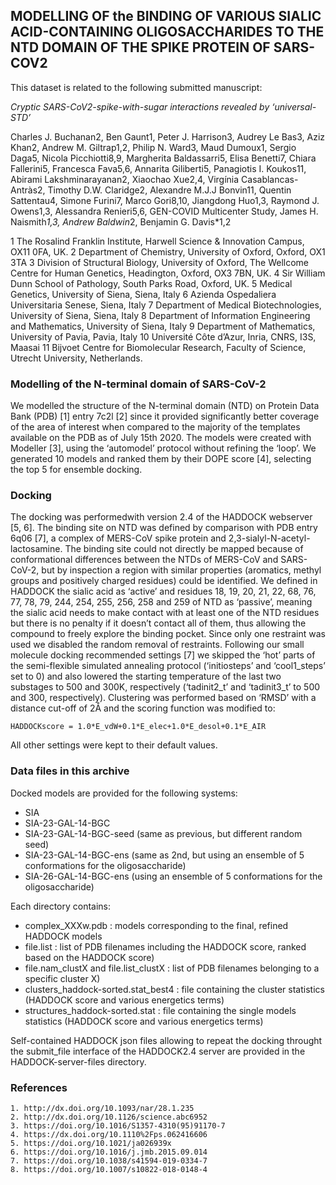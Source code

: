 ## MODELLING OF the BINDING OF VARIOUS SIALIC ACID-CONTAINING OLIGOSACCHARIDES TO THE NTD DOMAIN OF THE SPIKE PROTEIN OF SARS-COV2


This dataset is related to the following submitted manuscript:

_Cryptic SARS-CoV2-spike-with-sugar interactions revealed by ‘universal-STD’_

Charles J. Buchanan2, Ben Gaunt1, Peter J. Harrison3, Audrey Le Bas3, Aziz Khan2, Andrew M. Giltrap1,2, Philip N. Ward3, Maud Dumoux1, Sergio Daga5, Nicola Picchiotti8,9, Margherita Baldassarri5, Elisa Benetti7, Chiara Fallerini5, Francesca Fava5,6, Annarita Giliberti5, Panagiotis I. Koukos11, Abirami Lakshminarayanan2, Xiaochao Xue2,4, Virgínia Casablancas-Antràs2, Timothy D.W. Claridge2, Alexandre M.J.J Bonvin11, Quentin Sattentau4, Simone Furini7, Marco Gori8,10, Jiangdong Huo1,3, Raymond J. Owens1,3, Alessandra Renieri5,6, GEN-COVID Multicenter Study, James H. Naismith*1,3, Andrew Baldwin*2, Benjamin G. Davis*1,2

1 The Rosalind Franklin Institute, Harwell Science & Innovation Campus, OX11 0FA, UK.
2 Department of Chemistry, University of Oxford, Oxford, OX1 3TA
3 Division of Structural Biology, University of Oxford, The Wellcome Centre for Human Genetics, Headington, Oxford, OX3 7BN, UK.
4 Sir William Dunn School of Pathology, South Parks Road, Oxford, UK.
5 Medical Genetics, University of Siena, Siena, Italy
6 Azienda Ospedaliera Universitaria Senese, Siena, Italy
7 Department of Medical Biotechnologies, University of Siena, Siena, Italy
8 Department of Information Engineering and Mathematics, University of Siena, Italy
9 Department of Mathematics, University of Pavia, Pavia, Italy
10 Université Côte d’Azur, Inria, CNRS, I3S, Maasai
11 Bijvoet Centre for Biomolecular Research, Faculty of Science, Utrecht University, Netherlands.



### Modelling of the N-terminal domain of SARS-CoV-2

We modelled the structure of the N-terminal domain (NTD) on Protein Data Bank (PDB) [1] entry 7c2l [2] since it provided significantly better coverage of the area of interest when compared to the majority of the templates available on the PDB as of July 15th 2020. The models were created with Modeller [3], using the ‘automodel’ protocol without refining the ‘loop’. We generated 10 models and ranked them by their DOPE score [4], selecting the top 5 for ensemble docking.

### Docking

The docking was performedwith version 2.4 of the HADDOCK webserver [5, 6]. The binding site on NTD was defined by comparison with PDB entry 6q06 [7], a complex of MERS-CoV spike protein and 2,3-sialyl-N-acetyl-lactosamine. The binding site could not directly be mapped because of conformational differences between the NTDs of MERS-CoV and SARS-CoV-2, but by inspection a region with similar properties (aromatics, methyl groups and positively charged residues) could be identified. We defined in HADDOCK the sialic acid as ‘active’ and residues 18, 19, 20, 21, 22, 68, 76, 77, 78, 79, 244, 254, 255, 256, 258 and 259 of NTD as ‘passive’, meaning the sialic acid needs to make contact with at least one of the NTD residues but there is no penalty if it doesn’t contact all of them, thus allowing the compound to freely explore the binding pocket. Since only one restraint was used we disabled the random removal of restraints. Following our small molecule docking recommended settings  [7] we skipped the ‘hot’ parts of the semi-flexible simulated annealing protocol (‘initiosteps’ and ‘cool1_steps’ set to 0) and also lowered the starting temperature of the last two substages to 500 and 300K, respectively (‘tadinit2_t’ and ‘tadinit3_t’ to 500 and 300, respectively). Clustering was performed based on ‘RMSD’ with a distance cut-off of 2Å and the scoring function was modified to:

	HADDOCKscore = 1.0*E_vdW+0.1*E_elec+1.0*E_desol+0.1*E_AIR
 
All other settings were kept to their default values.


### Data files in this archive

Docked models are provided for the following systems:

 - SIA
 - SIA-23-GAL-14-BGC
 - SIA-23-GAL-14-BGC-seed (same as previous, but different random seed)
 - SIA-23-GAL-14-BGC-ens (same as 2nd, but using an ensemble of 5 conformations for the oligosaccharide)
 - SIA-26-GAL-14-BGC-ens (using an ensemble of 5 conformations for the oligosaccharide)
 
Each directory contains:

 - complex_XXXw.pdb 						: models corresponding to the final, refined HADDOCK models
 - file.list 							: list of PDB filenames including the HADDOCK score, ranked based on the HADDOCK score)
 - file.nam_clustX and file.list_clustX	: list of PDB filenames belonging to a specific cluster X)
 - clusters_haddock-sorted.stat_best4	: file containing the cluster statistics (HADDOCK score and various energetics terms)
 - structures_haddock-sorted.stat		: file containing the single models statistics (HADDOCK score and various energetics terms)

Self-contained HADDOCK json files allowing to repeat the docking throught the submit_file interface of the HADDOCK2.4 server are provided in the HADDOCK-server-files directory.


### References

	1. http://dx.doi.org/10.1093/nar/28.1.235
	2. http://dx.doi.org/10.1126/science.abc6952
	3. https://doi.org/10.1016/S1357-4310(95)91170-7
	4. https://dx.doi.org/10.1110%2Fps.062416606
	5. https://doi.org/10.1021/ja026939x
	6. https://doi.org/10.1016/j.jmb.2015.09.014
	7. https://doi.org/10.1038/s41594-019-0334-7 
	8. https://doi.org/10.1007/s10822-018-0148-4
